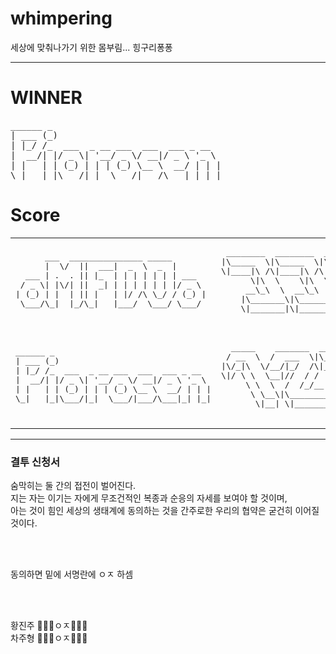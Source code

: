 # whimpering
세상에 맞춰나가기 위한 몸부림... 힝구리퐁퐁

---

# WINNER

<pre>
______ _                                
| ___ (_)                               
| |_/ /_  ___  _ __ ___  ___  ___ _ __  
|  __/| |/ _ \| '__/ _ \/ __|/ _ \ '_ \ 
| |   | | (_) | | | (_) \__ \  __/ | | |
\_|   |_|\___/|_|  \___/|___/\___|_| |_|
</pre>

# Score

<table>
  <tr>
    <td>
      <pre>
      ___  _______________ _____       
      |  \/  ||  ___|  _  \  _  |      
  ___ | .  . || |_  | | | | | | | ___  
 / _ \| |\/| ||  _| | | | | | | |/ _ \ 
| (_) | |  | || |   | |/ /\ \_/ / (_) |
 \___/\_|  |_/\_|   |___/  \___/ \___/
      </pre>
    </td>
    <td>
      <pre>
 ________  ________  ________     
|\_____  \|\_____  \|\_____  \    
\|____|\ /\|____|\ /\|____|\ /_   
      \|\  \    \|\  \    \|\  \  
     __\_\  \  __\_\  \  __\_\  \ 
    |\_______\|\_______\|\_______\
    \|_______|\|_______|\|_______|
      </pre>
    </td>
  </tr>
  <tr>
    <td>
      <pre>
______ _                                
| ___ (_)                               
| |_/ /_  ___  _ __ ___  ___  ___ _ __  
|  __/| |/ _ \| '__/ _ \/ __|/ _ \ '_ \ 
| |   | | (_) | | | (_) \__ \  __/ | | |
\_|   |_|\___/|_|  \___/|___/\___|_| |_|
      </pre>
    </td>
    <td>
      <pre>
  _____    _______  ________  ___   ___     
 / __  \  /  ___  \|\_____  \|\  \ |\  \    
|\/_|\  \/__/|_/  /\|____|\ /\ \  \\_\  \   
\|/ \ \  \__|//  / /     \|\  \ \______  \  
     \ \  \  /  /_/__   __\_\  \|_____|\  \ 
      \ \__\|\________\|\_______\     \ \__\
       \|__| \|_______|\|_______|      \|__|
      </pre>
    </td>
  </tr>
</table>

---

### 결투 신청서

숨막히는 둘 간의 접전이 벌어진다. <br>
지는 자는 이기는 자에게 무조건적인 복종과 순응의 자세를 보여야 할 것이며, <br>
아는 것이 힘인 세상의 생태계에 동의하는 것을 간주로한 우리의 협약은 굳건히 이어질 것이다.

<br><br>

동의하면 밑에 서명란에 ㅇㅈ 하셈

<br><br>

황진주 🌟🌟🌟ㅇㅈ🌟🌟🌟 <br>
차주형 💩💩💩ㅇㅈ💩💩💩
